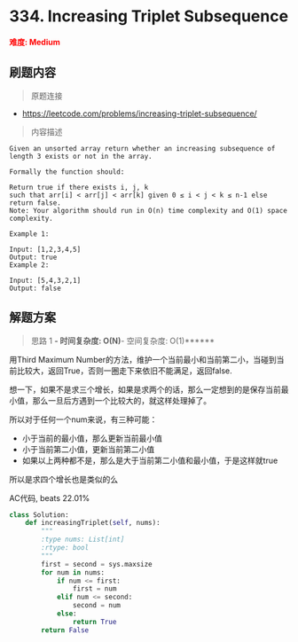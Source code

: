 # 334. Increasing Triplet Subsequence

**<font color=red>难度: Medium</font>**

## 刷题内容

> 原题连接

* https://leetcode.com/problems/increasing-triplet-subsequence/

> 内容描述

```
Given an unsorted array return whether an increasing subsequence of length 3 exists or not in the array.

Formally the function should:

Return true if there exists i, j, k 
such that arr[i] < arr[j] < arr[k] given 0 ≤ i < j < k ≤ n-1 else return false.
Note: Your algorithm should run in O(n) time complexity and O(1) space complexity.

Example 1:

Input: [1,2,3,4,5]
Output: true
Example 2:

Input: [5,4,3,2,1]
Output: false
```

## 解题方案

> 思路 1
******- 时间复杂度: O(N)******- 空间复杂度: O(1)******

用Third Maximum Number的方法，维护一个当前最小和当前第二小，当碰到当前比较大，返回True，否则一圈走下来依旧不能满足，返回false.

想一下，如果不是求三个增长，如果是求两个的话，那么一定想到的是保存当前最小值，那么一旦后方遇到一个比较大的，就这样处理掉了。

所以对于任何一个num来说，有三种可能：

- 小于当前的最小值，那么更新当前最小值
- 小于当前第二小值，更新当前第二小值
- 如果以上两种都不是，那么是大于当前第二小值和最小值，于是这样就true

所以是求四个增长也是类似的么

AC代码, beats 22.01%

```python
class Solution:
    def increasingTriplet(self, nums):
        """
        :type nums: List[int]
        :rtype: bool
        """
        first = second = sys.maxsize
        for num in nums:
            if num <= first:
                first = num
            elif num <= second:
                second = num
            else:
                return True
        return False
```




